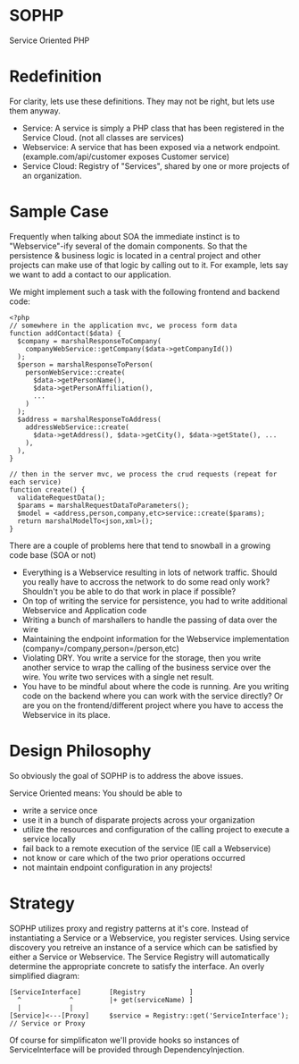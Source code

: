 SOPHP
=====

Service Oriented PHP

Redefinition
====
For clarity, lets use these definitions. They may not be right, but lets use them anyway.

  - Service: A service is simply a PHP class that has been registered in the Service Cloud. (not all classes are services)
  - Webservice: A service that has been exposed via a network endpoint. (example.com/api/customer exposes Customer service)
  - Service Cloud: Registry of "Services", shared by one or more projects of an organization. 

Sample Case
====
Frequently when talking about SOA the immediate instinct is to "Webservice"-ify several of the domain components. So that the persistence & business logic is located in a central project and other projects can make use of that logic by calling out to it. For example, lets say we want to add a contact to our application. 

We might implement such a task with the following frontend and backend code:

    <?php
    // somewhere in the application mvc, we process form data
    function addContact($data) {
      $company = marshalResponseToCompany(
        companyWebService::getCompany($data->getCompanyId())
      );
      $person = marshalResponseToPerson(
        personWebService::create(
          $data->getPersonName(),
          $data->getPersonAffiliation(),
          ...
        )
      );
      $address = marshalResponseToAddress(
        addressWebService::create(
          $data->getAddress(), $data->getCity(), $data->getState(), ...
        ),
      ),
    }
    
    // then in the server mvc, we process the crud requests (repeat for each service)
    function create() {
      validateRequestData();
      $params = marshalRequestDataToParameters();
      $model = <address,person,company,etc>service::create($params);
      return marshalModelTo<json,xml>();
    }

There are a couple of problems here that tend to snowball in a growing code base (SOA or not)
  * Everything is a Webservice resulting in lots of network traffic. Should you really have to accross the network to do some read only work? Shouldn't you be able to do that work in place if possible?
  * On top of writing the service for persistence, you had to write additional Webservice and Application code
  * Writing a bunch of marshallers to handle the passing of data over the wire
  * Maintaining the endpoint information for the Webservice implementation (company=/company,person=/person,etc)
  * Violating DRY. You write a service for the storage, then you write another service to wrap the calling of the business service over the wire. You write two services with a single net result. 
  * You have to be mindful about where the code is running. Are you writing code on the backend where you can work with the service directly? Or are you on the frontend/different project where you have to access the Webservice in its place.

Design Philosophy
====
So obviously the goal of SOPHP is to address the above issues. 

Service Oriented means: You should be able to
  * write a service once
  * use it in a bunch of disparate projects across your organization
  * utilize the resources and configuration of the calling project to execute a service locally
  * fail back to a remote execution of the service (IE call a Webservice)
  * not know or care which of the two prior operations occurred
  * not maintain endpoint configuration in any projects!

Strategy
====

SOPHP utilizes proxy and registry patterns at it's core. Instead of instantiating a Service or a Webservice, you register services. Using service discovery you retreive an instance of a service which can be satisfied by either a Service or Webservice. The Service Registry will automatically determine the appropriate concrete to satisfy the interface. An overly simplified diagram:

    [ServiceInterface]       [Registry           ]
      ^            ^         |+ get(serviceName) ]
      |            |
    [Service]<---[Proxy]     $service = Registry::get('ServiceInterface'); // Service or Proxy
  

Of course for simplificaton we'll provide hooks so instances of ServiceInterface will be provided through DependencyInjection.



